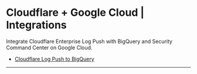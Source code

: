 # Cloudflare + Google Cloud | Integrations
Integrate Cloudflare Enterprise Log Push with BigQuery and Security Command Center on Google Cloud.

* [Cloudflare Log Push to BigQuery](https://github.com/cloudflare/cloudflare-gcp/tree/master/logpush-to-bigquery)

----
